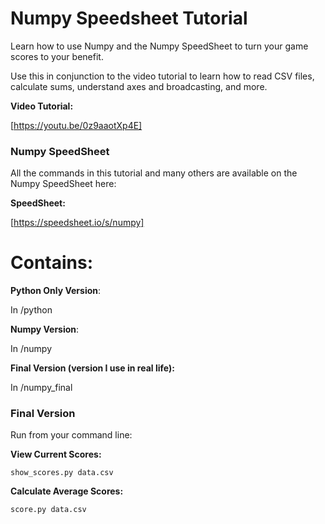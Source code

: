 # Numpy Speedsheet Tutorial

Learn how to use Numpy and the Numpy SpeedSheet to turn your game scores to your benefit.

Use this in conjunction to the video tutorial to learn how to read CSV files, calculate sums, understand axes and broadcasting, and more.

**Video Tutorial:**

[https://youtu.be/0z9aaotXp4E]


### Numpy SpeedSheet

All the commands in this tutorial and many others are available on the Numpy SpeedSheet here:

**SpeedSheet:**

[https://speedsheet.io/s/numpy]


# Contains:

**Python Only Version**:

In /python

**Numpy Version**:

In /numpy

**Final Version (version I use in real life):**

In /numpy_final


### Final Version

Run from your command line:

**View Current Scores:**

	show_scores.py data.csv

**Calculate Average Scores:**

	score.py data.csv


